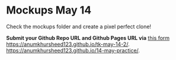 # Mockups May 14

Check the mockups folder and create a pixel perfect clone! 

**Submit your Github Repo URL and Github Pages URL via**  [this form](https://forms.gle/bfZU2NkPr8H6vsy57)
https://anumkhursheed123.github.io/tk-may-14-2/.
https://anumkhursheed123.github.io/14-may-practice/.
